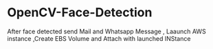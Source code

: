 # OpenCV-Face-Detection
 After face detected send Mail and Whatsapp Message , Laaunch AWS instance ,Create EBS Volume and Attach with launched INStance
